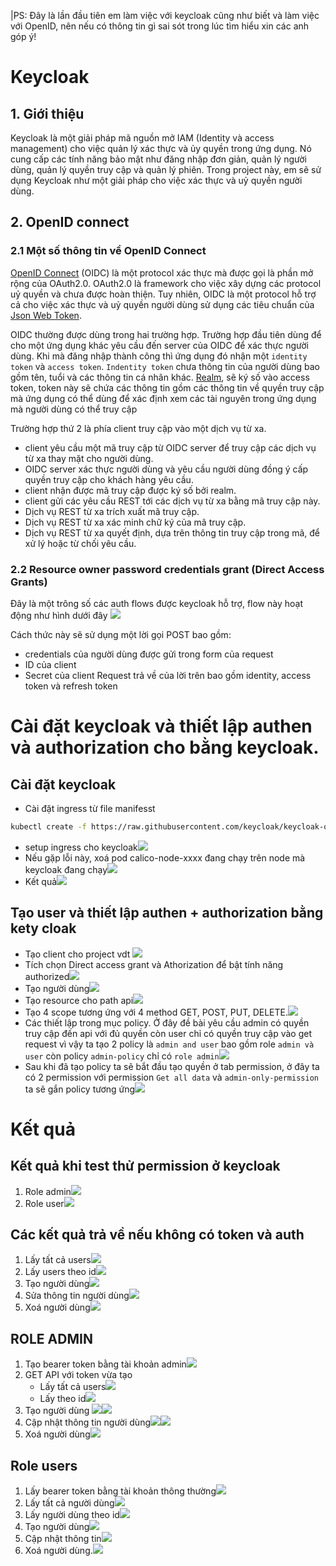 |PS: Đây là lần đầu tiên em làm việc với keycloak cũng như biết và làm việc với OpenID, nên nếu có thông tin gì sai sót trong lúc tìm hiểu xin các anh góp ý!
# Keycloak
## 1. Giới thiệu
Keycloak là một giải pháp mã nguồn mở  IAM (Identity và access management) cho việc quản lý xác thực và ủy quyền trong ứng dụng. Nó cung cấp các tính năng bảo mật như đăng nhập đơn giản, quản lý người dùng, quản lý quyền truy cập và quản lý phiên. Trong project này, em sẽ sử dụng Keycloak như một giải pháp cho việc xác thực và uỷ quyền người dùng.
## 2. OpenID connect
### 2.1 Một số thông tin về OpenID Connect
[OpenID Connect](https://openid.net/developers/how-connect-works/) (OIDC) là một protocol xác thực mà được gọi là phần mở rộng của OAuth2.0.
OAuth2.0 là framework cho việc xây dựng các protocol uỷ quyền và chưa được hoàn thiện. Tuy nhiên, OIDC là một protocol hỗ trợ cả cho việc xác thực và uỷ quyền người dùng sử dụng các tiêu chuẩn của [Json Web Token](https://jwt.io/). 

OIDC thường được dùng trong hai trường hợp. Trường hợp đầu tiên dùng để cho một ứng dụng khác yêu cầu đến server của OIDC để xác thực người dùng. Khi mà đăng nhập thành công thì ứng dụng đó nhận một `identity token` và `access token`. `Indentity token` chưa thông tin của người dùng bao gồm tên, tuổi và các thông tin cá nhân khác. [Realm](https://stackoverflow.com/a/56562384), sẽ ký số vào access token, token này sẽ chứa các thông tin gồm các thông tin về quyền truy cập mà ứng dụng có thể dùng để xác định xem các tài nguyên trong ứng dụng mà người dùng có thể truy cập

Trường hợp thứ 2 là phía client truy cập vào một dịch vụ từ xa.
- client yêu cầu một mã truy cập từ OIDC server để truy cập các dịch vụ từ xa thay mặt cho người dùng.
- OIDC server xác thực người dùng và yêu cầu người dùng đồng ý cấp quyền truy cập cho khách hàng yêu cầu.
- client nhận được mã truy cập được ký số bởi realm.
- client gửi các yêu cầu REST tới các dịch vụ từ xa bằng mã truy cập này.
- Dịch vụ REST từ xa trích xuất mã truy cập.
- Dịch vụ REST từ xa xác minh chữ ký của mã truy cập.
- Dịch vụ REST từ xa quyết định, dựa trên thông tin truy cập trong mã, để xử lý hoặc từ chối yêu cầu.
### 2.2 Resource owner password credentials grant (Direct Access Grants)
Đây là một trông số các auth flows được keycloak hỗ trợ, flow này hoạt động như hình dưới đây
![](attachs/Pasted%20image%2020240612000022.png)

Cách thức này sẽ sử dụng một lời gọi POST bao gồm:
- credentials của người dùng được gửi trong form của request
- ID của client 
- Secret của client
Request trả về của lời trên bao gồm identity, access token và refresh token
# Cài đặt keycloak và thiết lập authen và authorization cho bằng keycloak.
## Cài đặt keycloak
- Cài đặt ingress từ file manifesst
```bash
kubectl create -f https://raw.githubusercontent.com/keycloak/keycloak-quickstarts/latest/kubernetes/keycloak.yaml
```
- setup ingress cho keycloak![](../../../attachs/Pasted%20image%2020240610104240.png)
- Nếu gặp lỗi này, xoá pod calico-node-xxxx đang chạy trên node mà keycloak đang chạy![](../../../attachs/Pasted%20image%2020240610105231.png)
- Kết quả![](../../../attachs/Pasted%20image%2020240610110016.png)
## Tạo user và thiết lập authen + authorization bằng kety cloak
- Tạo client cho project vdt ![](../../../attachs/Pasted%20image%2020240611003506.png)
- Tích chọn Direct access grant và Athorization để bật tính năng authorized![](../../../attachs/Pasted%20image%2020240611003554.png)
- Tạo người dùng![](attachs/Pasted%20image%2020240612015556.png)
- Tạo resource cho path api![](../../../attachs/Pasted%20image%2020240611003744.png)
- Tạo 4 scope tương ứng với 4 method GET, POST, PUT, DELETE.![](../../../attachs/Pasted%20image%2020240611004103.png)
- Các thiết lập trong mục policy. Ở đây đề bài yêu cầu admin có quyền truy cập đến api với đủ quyền còn user chỉ có quyền truy cập vào get request vì vậy ta tạo 2 policy là ``admin and user`` bao gồm role ``admin và user`` còn policy ``admin-policy`` chỉ có ``role admin``![](../../../attachs/Pasted%20image%2020240611004153.png)
- Sau khi đã tạo policy ta sẽ bắt đầu tạo quyền ở tab permission, ở đây ta có 2 permission với permission ``Get all data`` và ``admin-only-permission`` ta sẽ gắn policy tương ứng![](../../../attachs/Pasted%20image%2020240611004654.png)
# Kết quả
## Kết quả khi test thử permission ở keycloak
1. Role admin![](../../../attachs/Pasted%20image%2020240611020034.png)
2. Role user![](../../../attachs/Pasted%20image%2020240611020115.png)
## Các kết quả trả về nếu không có token và auth
1. Lấy tất cả users![](../../../attachs/Pasted%20image%2020240611014225.png)
2. Lấy users theo id![](../../../attachs/Pasted%20image%2020240611014342.png)
3. Tạo người dùng![](../../../attachs/Pasted%20image%2020240611014502.png)
4. Sửa thông tin người dùng![](../../../attachs/Pasted%20image%2020240611014530.png)
5. Xoá người dùng![](../../../attachs/Pasted%20image%2020240611014602.png)
## ROLE ADMIN
1. Tạo bearer token bằng tài khoản admin![](../../../attachs/Pasted%20image%2020240611013134.png)
2. GET API với token vừa tạo
	- Lấy tất cả users![](../../../attachs/Pasted%20image%2020240611013255.png)
	- Lấy theo id![](../../../attachs/Pasted%20image%2020240611013317.png)
3. Tạo người dùng ![](../../../attachs/Pasted%20image%2020240611013636.png)![](../../../attachs/Pasted%20image%2020240611013959.png)
4. Cập nhật thông tin người dùng![](../../../attachs/Pasted%20image%2020240611013928.png)![](../../../attachs/Pasted%20image%2020240611013943.png)
5. Xoá người dùng![](../../../attachs/Pasted%20image%2020240611014101.png)
## Role users
1. Lấy bearer token bằng tài khoản thông thường![](../../../attachs/Pasted%20image%2020240611015541.png)
2. Lấy tất cả người dùng![](../../../attachs/Pasted%20image%2020240611015613.png)
3. Lấy người dùng theo id![](../../../attachs/Pasted%20image%2020240611015646.png)
4. Tạo người dùng![](../../../attachs/Pasted%20image%2020240611015710.png)
5. Cập nhật thông tin![](../../../attachs/Pasted%20image%2020240611015821.png)
6. Xoá người dùng.![](../../../attachs/Pasted%20image%2020240611015842.png)
